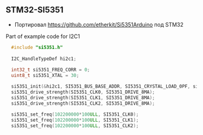 ## STM32-SI5351

* Портировал https://github.com/etherkit/Si5351Arduino под STM32

Part of example code for I2C1
```C
  #include "si5351.h"
  
  I2C_HandleTypeDef hi2c1;
  
  int32_t si5351_FREQ_CORR = 0;
  uint8_t si5351_XTAL = 30;

  si5351_init(&hi2c1, SI5351_BUS_BASE_ADDR, SI5351_CRYSTAL_LOAD_0PF, si5351_XTAL*1000000, si5351_FREQ_CORR);
  si5351_drive_strength(SI5351_CLK0, SI5351_DRIVE_8MA);
  si5351_drive_strength(SI5351_CLK1, SI5351_DRIVE_8MA);
  si5351_drive_strength(SI5351_CLK2, SI5351_DRIVE_8MA);
  
  si5351_set_freq(102200000*100ULL, SI5351_CLK0);
  si5351_set_freq(102200000*100ULL, SI5351_CLK1);
  si5351_set_freq(102200000*100ULL, SI5351_CLK2);
```
